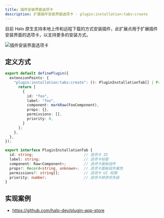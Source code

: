 ```yaml
---
title: 插件安装界面选项卡
description: 扩展插件安装界面选项卡 - plugin:installation:tabs:create
---
```


目前 Halo 原生支持本地上传和远程下载的方式安装插件，此扩展点用于扩展插件安装界面的选项卡，以支持更多的安装方式。

![插件安装界面选项卡](/img/developer-guide/plugin/api-reference/ui/extension-points/plugin-installation-tabs-create.png)

## 定义方式

```ts
export default definePlugin({
  extensionPoints: {
    "plugin:installation:tabs:create": (): PluginInstallationTab[] | Promise<PluginInstallationTab[]> => {
      return [
        {
          id: "foo",
          label: "foo",
          component: markRaw(FooComponent),
          props: {},
          permissions: [],
          priority: 0,
        }
      ];
    },
  },
});
```

```ts title="PluginInstallationTab"
export interface PluginInstallationTab {
  id: string;                       // 选项卡 ID
  label: string;                    // 选项卡标题
  component: Raw<Component>;        // 选项卡面板组件
  props?: Record<string, unknown>;  // 选项卡面板组件属性
  permissions?: string[];           // 选项卡 UI 权限
  priority: number;                 // 选项卡排序优先级
}
```

## 实现案例

- <https://github.com/halo-dev/plugin-app-store>
